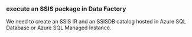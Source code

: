 ### **execute an SSIS package in Data Factory**
We need to create an SSIS IR and an SSISDB catalog hosted in Azure SQL Database or Azure SQL Managed Instance.
